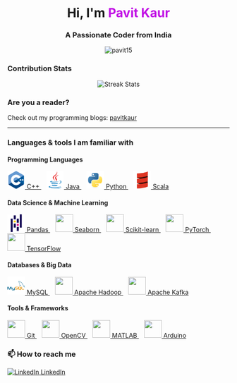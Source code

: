 <h1 align="center">Hi, I'm <span style="color:#c110e5;">Pavit Kaur</span></h1>
<h3 align="center">A Passionate Coder from India</h3>

<p align="center">
  <img src="https://komarev.com/ghpvc/?username=pavit15&label=Profile%20Views&color=c110e5&style=plastic" alt="pavit15" />
</p>

###  Contribution Stats
<p align="center">
  <img src="https://github-readme-streak-stats.herokuapp.com/?user=pavit15&theme=tokyonight" alt="Streak Stats" />
</p>

###  Are you a reader?  
Check out my programming blogs: [pavitkaur](https://keepingupwithai.hashnode.dev/)  

---

### Languages & tools I am familiar with  

#### Programming Languages  
<p align="left">
  <a href="https://www.w3schools.com/cpp/" target="_blank" title="C++">
    <img src="https://raw.githubusercontent.com/devicons/devicon/master/icons/cplusplus/cplusplus-original.svg" width="40" height="40"/> C++
  </a> &nbsp;&nbsp;
  <a href="https://www.java.com" target="_blank" title="Java">
    <img src="https://raw.githubusercontent.com/devicons/devicon/master/icons/java/java-original.svg" width="40" height="40"/> Java
  </a> &nbsp;&nbsp;
  <a href="https://www.python.org" target="_blank" title="Python">
    <img src="https://raw.githubusercontent.com/devicons/devicon/master/icons/python/python-original.svg" width="40" height="40"/> Python
  </a> &nbsp;&nbsp;
  <a href="https://www.scala-lang.org" target="_blank" title="Scala">
    <img src="https://raw.githubusercontent.com/devicons/devicon/master/icons/scala/scala-original.svg" width="40" height="40"/> Scala
  </a>
</p>

#### Data Science & Machine Learning  
<p align="left">
  <a href="https://pandas.pydata.org/" target="_blank" title="Pandas">
    <img src="https://raw.githubusercontent.com/devicons/devicon/master/icons/pandas/pandas-original.svg" width="40" height="40"/> Pandas
  </a> &nbsp;&nbsp;
  <a href="https://seaborn.pydata.org/" target="_blank" title="Seaborn">
    <img src="https://seaborn.pydata.org/_images/logo-mark-lightbg.svg" width="40" height="40"/> Seaborn
  </a> &nbsp;&nbsp;
  <a href="https://scikit-learn.org/" target="_blank" title="Scikit-learn">
    <img src="https://upload.wikimedia.org/wikipedia/commons/0/05/Scikit_learn_logo_small.svg" width="40" height="40"/> Scikit-learn
  </a> &nbsp;&nbsp;
  <a href="https://pytorch.org/" target="_blank" title="PyTorch">
    <img src="https://www.vectorlogo.zone/logos/pytorch/pytorch-icon.svg" width="40" height="40"/> PyTorch
  </a> &nbsp;&nbsp;
  <a href="https://www.tensorflow.org" target="_blank" title="TensorFlow">
    <img src="https://www.vectorlogo.zone/logos/tensorflow/tensorflow-icon.svg" width="40" height="40"/> TensorFlow
  </a>
</p>

#### Databases & Big Data  
<p align="left">
  <a href="https://www.mysql.com/" target="_blank" title="MySQL">
    <img src="https://raw.githubusercontent.com/devicons/devicon/master/icons/mysql/mysql-original-wordmark.svg" width="40" height="40"/> MySQL
  </a> &nbsp;&nbsp;
  <a href="https://hadoop.apache.org/" target="_blank" title="Apache Hadoop">
    <img src="https://www.vectorlogo.zone/logos/apache_hadoop/apache_hadoop-icon.svg" width="40" height="40"/> Apache Hadoop
  </a> &nbsp;&nbsp;
  <a href="https://kafka.apache.org/" target="_blank" title="Apache Kafka">
    <img src="https://www.vectorlogo.zone/logos/apache_kafka/apache_kafka-icon.svg" width="40" height="40"/> Apache Kafka
  </a>
</p>

#### Tools & Frameworks  
<p align="left">
  <a href="https://git-scm.com/" target="_blank" title="Git">
    <img src="https://www.vectorlogo.zone/logos/git-scm/git-scm-icon.svg" width="40" height="40"/> Git
  </a> &nbsp;&nbsp;
  <a href="https://opencv.org/" target="_blank" title="OpenCV">
    <img src="https://www.vectorlogo.zone/logos/opencv/opencv-icon.svg" width="40" height="40"/> OpenCV
  </a> &nbsp;&nbsp;
  <a href="https://www.mathworks.com/" target="_blank" title="MATLAB">
    <img src="https://upload.wikimedia.org/wikipedia/commons/2/21/Matlab_Logo.png" width="40" height="40"/> MATLAB
  </a> &nbsp;&nbsp;
  <a href="https://www.arduino.cc/" target="_blank" title="Arduino">
    <img src="https://cdn.worldvectorlogo.com/logos/arduino-1.svg" width="40" height="40"/> Arduino
  </a>
</p>

### 📫 How to reach me
<p align="left">
  <a href="https://linkedin.com/in/pavit-kaur-8b990b279" target="_blank">
    <img src="https://raw.githubusercontent.com/rahuldkjain/github-profile-readme-generator/master/src/images/icons/Social/linked-in-alt.svg" alt="LinkedIn" height="30" width="40" />
    LinkedIn
  </a>
</p>

